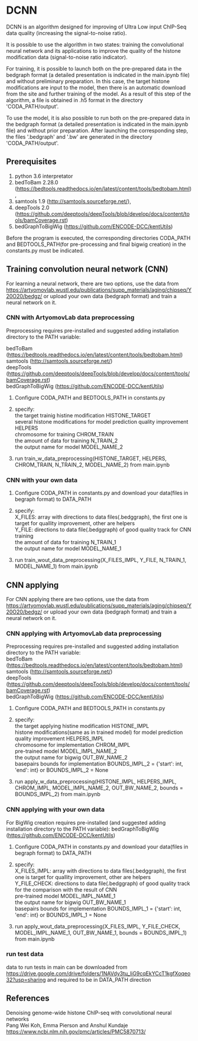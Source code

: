 DCNN
=====================

DCNN is an algorithm designed for improving of Ultra Low input ChIP-Seq data quality (increasing the signal-to-noise ratio).

It is possible to use the algorithm in two states: training the convolutional neural network and its applications to improve the quality of the histone modification data (signal-to-noise ratio indicator).

For training, it is possible to launch both on the pre-prepared data in the bedgraph format (a detailed presentation is indicated in the main.ipynb file) and without preliminary preparation. In this case, the target histone modifications are input to the model, then there is an automatic download from the site and further training of the model. As a result of this step of the algorithm, a file is obtained in .h5 format in the directory 'CODA_PATH/output'.

To use the model, it is also possible to run both on the pre-prepared data in the bedgraph format (a detailed presentation is indicated in the main.ipynb file) and without prior preparation. After launching the corresponding step, the files '.bedgraph' and '.bw' are generated in the directory 'CODA_PATH/output'.

## Prerequisites
1. python 3.6 interpretator
2. bedToBam 2.28.0 (https://bedtools.readthedocs.io/en/latest/content/tools/bedtobam.html), 
3. samtools 1.9 (http://samtools.sourceforge.net/), 
4. deepTools 2.0 (https://github.com/deeptools/deepTools/blob/develop/docs/content/tools/bamCoverage.rst)
5. bedGraphToBigWig (https://github.com/ENCODE-DCC/kentUtils)

Before the program is executed, the corresponding directories CODA_PATH and BEDTOOLS_PATH(for pre-processing and final bigwig creation) in the constants.py must be indicated.


Training convolution neural network (CNN)
-----------------------------------

For learning a neural network, there are two options, use the data from https://artyomovlab.wustl.edu/publications/supp_materials/aging/chipseq/Y20O20/bedgz/ or upload your own data (bedgraph format) and train a neural network on it.


### CNN with ArtyomovLab data preprocessing

Preprocessing requires pre-installed and suggested adding installation directory to the PATH variable:

bedToBam (https://bedtools.readthedocs.io/en/latest/content/tools/bedtobam.html)<br/> 
samtools (http://samtools.sourceforge.net/)<br/>
deepTools (https://github.com/deeptools/deepTools/blob/develop/docs/content/tools/bamCoverage.rst)<br/>
bedGraphToBigWig (https://github.com/ENCODE-DCC/kentUtils)<br/>

1) Configure CODA_PATH and BEDTOOLS_PATH in constants.py 

2) specify:  
the target trainig histine modification HISTONE_TARGET<br/> 
several histone modifications for model prediction quality improvement HELPERS<br/> 
chromosome for training CHROM_TRAIN<br/>
the amount of data for training N_TRAIN_2<br/>
the output name for model MODEL_NAME_2

3) run train_w_data_preprocessing(HISTONE_TARGET, HELPERS, CHROM_TRAIN, N_TRAIN_2, MODEL_NAME_2) from main.ipynb


### CNN with your own data

1) Configure CODA_PATH in constants.py and download your data(files in begraph format) to DATA_PATH

2) specify:  
X_FILES: array with directions to data files(.bedggraph), the first one is target for quallity improvement, other are helpers<br/>
Y_FILE: directions to data file(.bedggraph) of good quality track for CNN training<br/>
the amount of data for training N_TRAIN_1<br/>
the output name for model MODEL_NAME_1<br/>

3) run train_wout_data_preprocessing(X_FILES_IMPL, Y_FILE, N_TRAIN_1, MODEL_NAME_1) from main.ipynb


CNN applying
-----------------------------------

For CNN applying there are two options, use the data from https://artyomovlab.wustl.edu/publications/supp_materials/aging/chipseq/Y20O20/bedgz/ or upload your own data (bedgraph format) and train a neural network on it.


### CNN applying with ArtyomovLab data preprocessing

Preprocessing requires pre-installed and suggested adding installation directory to the PATH variable:  
bedToBam (https://bedtools.readthedocs.io/en/latest/content/tools/bedtobam.html)<br/>
samtools (http://samtools.sourceforge.net/)<br/>
deepTools (https://github.com/deeptools/deepTools/blob/develop/docs/content/tools/bamCoverage.rst)<br/>
bedGraphToBigWig (https://github.com/ENCODE-DCC/kentUtils)

1) Configure CODA_PATH and BEDTOOLS_PATH in constants.py 

2) specify:  
the target applying histine modification HISTONE_IMPL<br/> 
histone modifications(same as in trained model) for model prediction quality improvement HELPERS_IMPL<br/> 
chromosome for implementation CHROM_IMPL<br/>
pre-trained model MODEL_IMPL_NAME_2<br/>
the output name for bigwig OUT_BW_NAME_2<br/> 
basepairs bounds for implementation BOUNDS_IMPL_2 = {'start': int, 'end': int} or BOUNDS_IMPL_2 = None

3) run apply_w_data_preprocessing(HISTONE_IMPL, HELPERS_IMPL, CHROM_IMPL, 
                           MODEL_IMPL_NAME_2, OUT_BW_NAME_2, 
                           bounds = BOUNDS_IMPL_2) 
from main.ipynb


### CNN applying with your own data

For BigWig creation requires pre-installed (and suggested adding installation directory to the PATH variable):
bedGraphToBigWig (https://github.com/ENCODE-DCC/kentUtils)

1) Configure CODA_PATH in constants.py and download your data(files in begraph format) to DATA_PATH

2) specify:  
X_FILES_IMPL: array with directions to data files(.bedggraph), the first one is target for quallity improvement, other are helpers<br/>
Y_FILE_CHECK: directions to data file(.bedggraph) of good quality track for the comparison with the result of CNN<br/> 
pre-trained model MODEL_IMPL_NAME_1<br/>
the output name for bigwig OUT_BW_NAME_1<br/>
basepairs bounds for implementation BOUNDS_IMPL_1 = {'start': int, 'end': int} or BOUNDS_IMPL_1 = None

3) run apply_wout_data_preprocessing(X_FILES_IMPL, Y_FILE_CHECK, 
                              MODEL_IMPL_NAME_1, OUT_BW_NAME_1, 
                              bounds = BOUNDS_IMPL_1)
from main.ipynb


### run test data

data to run tests in main can be downloaded from https://drive.google.com/drive/folders/1NAVdy3tu_liG9cqEkYCcT1kgfXoqeo32?usp=sharing and required to be in DATA_PATH direction

References
-----------------------------------
Denoising genome-wide histone ChIP-seq with convolutional neural networks<br/>
Pang Wei Koh, Emma Pierson and Anshul Kundaje<br/>
https://www.ncbi.nlm.nih.gov/pmc/articles/PMC5870713/

